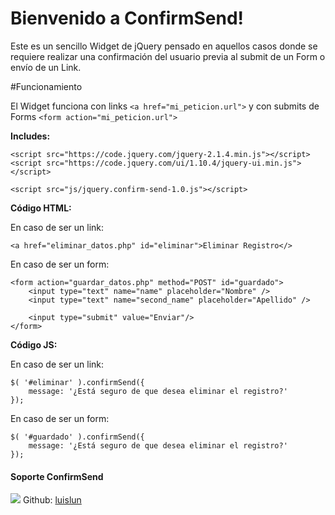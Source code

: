 Bienvenido a ConfirmSend!
==================

Este es un sencillo Widget de jQuery pensado en aquellos casos donde se requiere realizar una confirmación del usuario previa al submit de un Form o envío de un Link.


#Funcionamiento

El Widget funciona con links `<a href="mi_peticion.url">` y con submits de Forms `<form action="mi_peticion.url">`

**Includes:**

    <script src="https://code.jquery.com/jquery-2.1.4.min.js"></script>
    <script src="https://code.jquery.com/ui/1.10.4/jquery-ui.min.js"></script>
    
    <script src="js/jquery.confirm-send-1.0.js"></script>
    

**Código HTML:**

En caso de ser un link:

    <a href="eliminar_datos.php" id="eliminar">Eliminar Registro</>

En caso de ser un form:

    <form action="guardar_datos.php" method="POST" id="guardado">
	    <input type="text" name="name" placeholder="Nombre" />
   	    <input type="text" name="second_name" placeholder="Apellido" />
	
		<input type="submit" value="Enviar"/>
    </form>

**Código JS:**

En caso de ser un link:

    $( '#eliminar' ).confirmSend({
	    message: '¿Está seguro de que desea eliminar el registro?'
    });

En caso de ser un form:

    $( '#guardado' ).confirmSend({
	    message: '¿Está seguro de que desea eliminar el registro?'
    });

#### **Soporte ConfirmSend**

[![](https://avatars2.githubusercontent.com/u/1232056?v=3&s=60)](https://monetizejs.com/authorize?client_id=ESTHdCYOi18iLhhO&summary=true)
Github:
[luislun](https://github.com/luislun)


